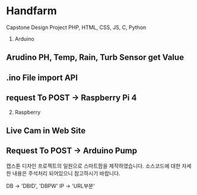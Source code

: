 # Handfarm
Capstone Design Project
PHP, HTML, CSS, JS, C, Python

1. Arduino
 ## Arudino PH, Temp, Rain, Turb Sensor get Value
 ## .ino File import API
 ## request To POST -> Raspberry Pi 4
 
2. Raspberry
 ## Live Cam in Web Site
 ## Request To POST -> Arduino Pump
 
캡스톤 디자인 프로젝트의 일원으로 스마트팜을 제작하였습니다.
소스코드에 대한 자세한 내용은 주석처리 되어있으니 참고하시기 바랍니다.

DB -> 'DBID', 'DBPW'
IP -> 'URL부분'
